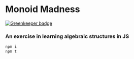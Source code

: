# Monoid Madness

[![Greenkeeper badge](https://badges.greenkeeper.io/glebec/monoid-madness.svg)](https://greenkeeper.io/)

### An exercise in learning algebraic structures in JS

```sh
npm i
npm t
```
